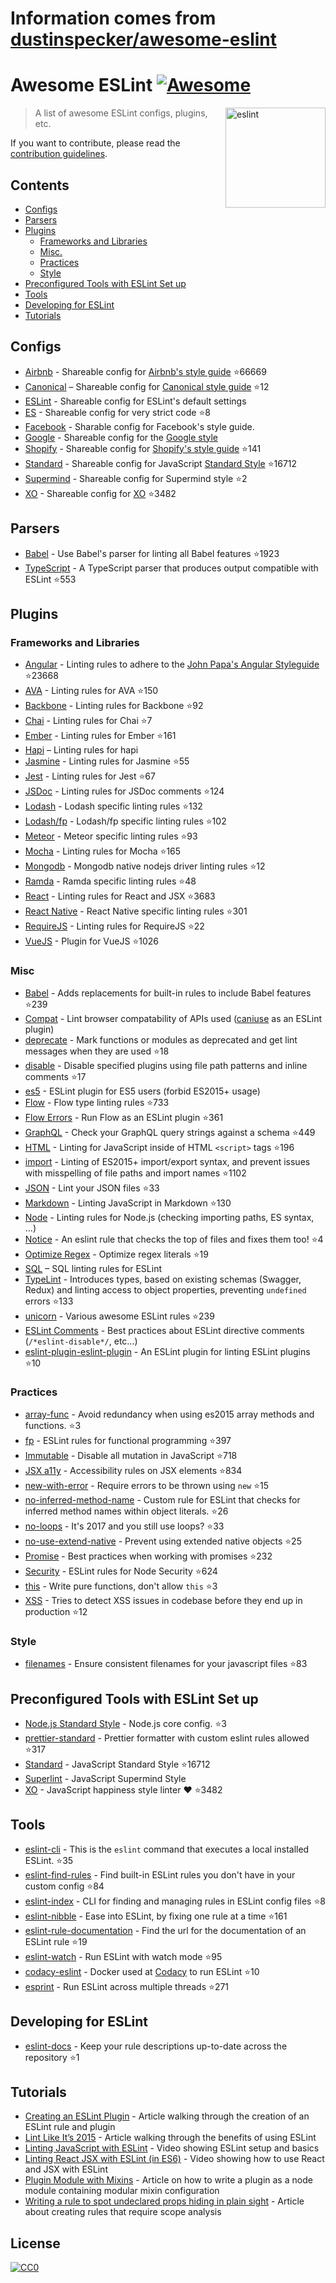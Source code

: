 # Information comes from [dustinspecker/awesome-eslint](https://github.com/dustinspecker/awesome-eslint)
# Awesome ESLint [![Awesome](https://awesome.re/badge.svg)](https://awesome.re)

[<img src="http://eslint.org/img/logo.svg" width="160" align="right" alt="eslint">](http://eslint.org)

> A list of awesome ESLint configs, plugins, etc.

If you want to contribute, please read the [contribution guidelines](contributing.md).

## Contents

- [Configs](#configs)
- [Parsers](#parsers)
- [Plugins](#plugins)
  - [Frameworks and Libraries](#frameworks-and-libraries)
  - [Misc.](#misc)
  - [Practices](#practices)
  - [Style](#style)
- [Preconfigured Tools with ESLint Set up](#preconfigured-tools-with-eslint-set-up)
- [Tools](#tools)
- [Developing for ESLint](#developing-for-eslint)
- [Tutorials](#tutorials)

## Configs

- [Airbnb](https://github.com/airbnb/javascript/tree/master/packages/eslint-config-airbnb) - Shareable config for [Airbnb's style guide](https://github.com/airbnb/javascript) :star:66669
- [Canonical](https://github.com/gajus/eslint-config-canonical) – Shareable config for [Canonical style guide](https://github.com/gajus/canonical) :star:12
- [ESLint](https://github.com/eslint/eslint/tree/master/packages/eslint-config-eslint) - Shareable config for ESLint's default settings
- [ES](https://github.com/thenativeweb/eslint-config-es) - Shareable config for very strict code :star:8
- [Facebook](https://www.npmjs.com/package/eslint-config-fbjs) - Sharable config for Facebook's style guide.
- [Google](https://github.com/google/eslint-config-google) - Shareable config for the [Google style](http://google.github.io/styleguide/javascriptguide.xml)
- [Shopify](https://github.com/Shopify/eslint-plugin-shopify) - Shareable config for [Shopify's style guide](https://github.com/Shopify/javascript) :star:141
- [Standard](https://github.com/feross/eslint-config-standard) - Shareable config for JavaScript [Standard Style](https://github.com/feross/standard) :star:16712
- [Supermind](https://github.com/supermind/eslint-config-supermind) - Shareable config for Supermind style :star:2
- [XO](https://github.com/sindresorhus/eslint-config-xo) - Shareable config for [XO](https://github.com/sindresorhus/xo) :star:3482

## Parsers

- [Babel](https://github.com/babel/babel-eslint) - Use Babel's parser for linting all Babel features :star:1923
- [TypeScript](https://github.com/eslint/typescript-eslint-parser) - A TypeScript parser that produces output compatible with ESLint :star:553

## Plugins

### Frameworks and Libraries

- [Angular](https://github.com/Gillespie59/eslint-plugin-angular) - Linting rules to adhere to the [John Papa's Angular Styleguide](https://github.com/johnpapa/angular-styleguide) :star:23668
- [AVA](https://github.com/sindresorhus/eslint-plugin-ava) - Linting rules for AVA :star:150
- [Backbone](https://github.com/ilyavolodin/eslint-plugin-backbone) - Linting rules for Backbone :star:92
- [Chai](https://github.com/turbo87/eslint-plugin-chai-expect) - Linting rules for Chai :star:7
- [Ember](https://github.com/netguru/eslint-plugin-ember) - Linting rules for Ember :star:161
- [Hapi](https://github.com/continuationlabs/eslint-plugin-hapi) – Linting rules for hapi
- [Jasmine](https://github.com/tlvince/eslint-plugin-jasmine) - Linting rules for Jasmine :star:55
- [Jest](https://github.com/jest-community/eslint-plugin-jest) - Linting rules for Jest :star:67
- [JSDoc](https://github.com/gajus/eslint-plugin-jsdoc) - Linting rules for JSDoc comments :star:124
- [Lodash](https://github.com/wix/eslint-plugin-lodash) - Lodash specific linting rules :star:132
- [Lodash/fp](https://github.com/jfmengels/eslint-plugin-lodash-fp) - Lodash/fp specific linting rules :star:102
- [Meteor](https://github.com/dferber90/eslint-plugin-meteor) - Meteor specific linting rules :star:93
- [Mocha](https://github.com/lo1tuma/eslint-plugin-mocha) - Linting rules for Mocha :star:165
- [Mongodb](https://github.com/nfroidure/eslint-plugin-mongodb) - Mongodb native nodejs driver linting rules :star:12
- [Ramda](https://github.com/ramda/eslint-plugin-ramda) - Ramda specific linting rules :star:48
- [React](https://github.com/yannickcr/eslint-plugin-react) - Linting rules for React and JSX :star:3683
- [React Native](https://github.com/Intellicode/eslint-plugin-react-native) - React Native specific linting rules :star:301
- [RequireJS](https://github.com/cvisco/eslint-plugin-requirejs) - Linting rules for RequireJS :star:22
- [VueJS](https://github.com/vuejs/eslint-plugin-vue) - Plugin for VueJS :star:1026

### Misc

- [Babel](https://github.com/babel/eslint-plugin-babel) - Adds replacements for built-in rules to include Babel features :star:239
- [Compat](https://github.com/amilajack/eslint-plugin-compat) - Lint browser compatability of APIs used ([caniuse](http://caniuse.com/#search=fetch) as an ESLint plugin)
- [deprecate](https://github.com/AlexMost/eslint-plugin-deprecate) - Mark functions or modules as deprecated and get lint messages when they are used :star:18
- [disable](https://github.com/mradionov/eslint-plugin-disable) - Disable specified plugins using file path patterns and inline comments :star:17
- [es5](https://github.com/nkt/eslint-plugin-es5) - ESLint plugin for ES5 users (forbid ES2015+ usage)
- [Flow](https://github.com/gajus/eslint-plugin-flowtype) - Flow type linting rules :star:733
- [Flow Errors](https://github.com/amilajack/eslint-plugin-flowtype-errors) - Run Flow as an ESLint plugin :star:361
- [GraphQL](https://github.com/apollostack/eslint-plugin-graphql) - Check your GraphQL query strings against a schema :star:449
- [HTML](https://github.com/BenoitZugmeyer/eslint-plugin-html) - Linting for JavaScript inside of HTML `<script>` tags :star:196
- [import](https://github.com/benmosher/eslint-plugin-import) - Linting of ES2015+  import/export syntax, and prevent issues with misspelling of file paths and import names :star:1102
- [JSON](https://github.com/azeemba/eslint-plugin-json) - Lint your JSON files :star:33
- [Markdown](https://github.com/eslint/eslint-plugin-markdown) - Linting JavaScript in Markdown :star:130
- [Node](https://github.com/mysticatea/eslint-plugin-node) - Linting rules for Node.js (checking importing paths, ES syntax, ...)
- [Notice](https://github.com/nickdeis/eslint-plugin-notice) - An eslint rule that checks the top of files and fixes them too! :star:4
- [Optimize Regex](https://github.com/BrainMaestro/eslint-plugin-optimize-regex) - Optimize regex literals :star:19
- [SQL](https://github.com/gajus/eslint-plugin-sql) – SQL linting rules for ESLint
- [TypeLint](https://github.com/yarax/typelint) - Introduces types, based on existing schemas (Swagger, Redux) and linting access to object properties, preventing `undefined` errors :star:133
- [unicorn](https://github.com/sindresorhus/eslint-plugin-unicorn) - Various awesome ESLint rules :star:239
- [ESLint Comments](https://github.com/mysticatea/eslint-plugin-eslint-comments) - Best practices about ESLint directive comments (`/*eslint-disable*/`, etc...)
- [eslint-plugin-eslint-plugin](https://github.com/not-an-aardvark/eslint-plugin-eslint-plugin) - An ESLint plugin for linting ESLint plugins :star:10

### Practices

- [array-func](https://github.com/freaktechnik/eslint-plugin-array-func) - Avoid redundancy when using es2015 array methods and functions. :star:3
- [fp](https://github.com/jfmengels/eslint-plugin-fp) - ESLint rules for functional programming :star:397
- [Immutable](https://github.com/jhusain/eslint-plugin-immutable) - Disable all mutation in JavaScript :star:718
- [JSX a11y](https://github.com/evcohen/eslint-plugin-jsx-a11y) - Accessibility rules on JSX elements :star:834
- [new-with-error](https://github.com/Trott/eslint-plugin-new-with-error) - Require errors to be thrown using `new` :star:15
- [no-inferred-method-name](https://github.com/johnstonbl01/eslint-no-inferred-method-name) - Custom rule for ESLint that checks for inferred method names within object literals. :star:26
- [no-loops](https://github.com/buildo/eslint-plugin-no-loops) - It's 2017 and you still use loops? :star:33
- [no-use-extend-native](https://github.com/dustinspecker/eslint-plugin-no-use-extend-native) - Prevent using extended native objects :star:25
- [Promise](https://github.com/xjamundx/eslint-plugin-promise) - Best practices when working with promises :star:232
- [Security](https://github.com/nodesecurity/eslint-plugin-security) - ESLint rules for Node Security :star:624
- [this](https://github.com/matijs/eslint-plugin-this) - Write pure functions, don't allow `this` :star:3
- [XSS](https://github.com/Rantanen/eslint-plugin-xss) - Tries to detect XSS issues in codebase before they end up in production :star:12

### Style

- [filenames](https://github.com/selaux/eslint-plugin-filenames) - Ensure consistent filenames for your javascript files :star:83

## Preconfigured Tools with ESLint Set up

- [Node.js Standard Style](https://github.com/geek/node-style) - Node.js core config. :star:3
- [prettier-standard](https://github.com/sheerun/prettier-standard) - Prettier formatter with custom eslint rules allowed :star:317
- [Standard](https://github.com/feross/standard) - JavaScript Standard Style :star:16712
- [Superlint](https://github.com/supermind/superlint) - JavaScript Supermind Style
- [XO](https://github.com/sindresorhus/xo) - JavaScript happiness style linter ❤️ :star:3482

## Tools

- [eslint-cli](https://github.com/eslint/eslint-cli) - This is the `eslint` command that executes a local installed ESLint. :star:35
- [eslint-find-rules](https://github.com/sarbbottam/eslint-find-rules) - Find built-in ESLint rules you don't have in your custom config :star:84
- [eslint-index](https://github.com/wagerfield/eslint-index) - CLI for finding and managing rules in ESLint config files :star:8
- [eslint-nibble](https://github.com/IanVS/eslint-nibble) - Ease into ESLint, by fixing one rule at a time :star:161
- [eslint-rule-documentation](https://github.com/jfmengels/eslint-rule-documentation) - Find the url for the documentation of an ESLint rule :star:19
- [eslint-watch](https://github.com/rizowski/eslint-watch) - Run ESLint with watch mode :star:95
- [codacy-eslint](https://github.com/codacy/codacy-eslint) - Docker used at [Codacy](https://www.codacy.com) to run ESLint :star:10
- [esprint](https://github.com/pinterest/esprint) - Run ESLint across multiple threads :star:271

## Developing for ESLint

- [eslint-docs](https://github.com/j-f1/eslint-docs) - Keep your rule descriptions up-to-date across the repository :star:1

## Tutorials

- [Creating an ESLint Plugin](https://medium.com/tumblbug-engineering/creating-an-eslint-plugin-87f1cb42767f) - Article walking through the creation of an ESLint rule and plugin
- [Lint Like It’s 2015](https://medium.com/@dan_abramov/lint-like-it-s-2015-6987d44c5b48#.5p3yk0b03) - Article walking through the benefits of using ESLint
- [Linting JavaScript with ESLint](https://egghead.io/lessons/javascript-linting-javascript-with-eslint) - Video showing ESLint setup and basics
- [Linting React JSX with ESLint (in ES6)](https://egghead.io/lessons/react-linting-react-jsx-with-eslint-in-es6) - Video showing how to use React and JSX with ESLint
- [Plugin Module with Mixins](https://akullpp.com/eslint-integration) - Article on how to write a plugin as a node module containing modular mixin configuration
- [Writing a rule to spot undeclared props hiding in plain sight](http://blog.cowchimp.com/writing-a-custom-eslint-rule-to-spot-undeclared-props/) - Article about creating rules that require scope analysis

## License

[![CC0](https://i.creativecommons.org/p/zero/1.0/88x31.png)](https://creativecommons.org/publicdomain/zero/1.0/)

